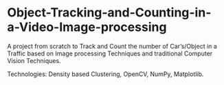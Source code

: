 # Object-Tracking-and-Counting-in-a-Video-Image-processing

A project from scratch to Track and Count the number of Car’s/Object in a Traffic based on Image processing Techniques and traditional Computer Vision Techniques.

Technologies:  Density based Clustering, OpenCV, NumPy, Matplotlib.
